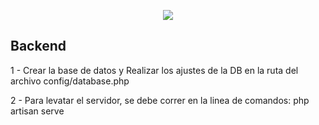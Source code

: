 <p align="center"><img src="https://laravel.com/assets/img/components/logo-laravel.svg"></p>



## Backend

1 - Crear la base de datos y Realizar los ajustes de la DB en la ruta del archivo config/database.php

2 - Para levatar el servidor, se debe correr en la linea de comandos: php artisan serve


